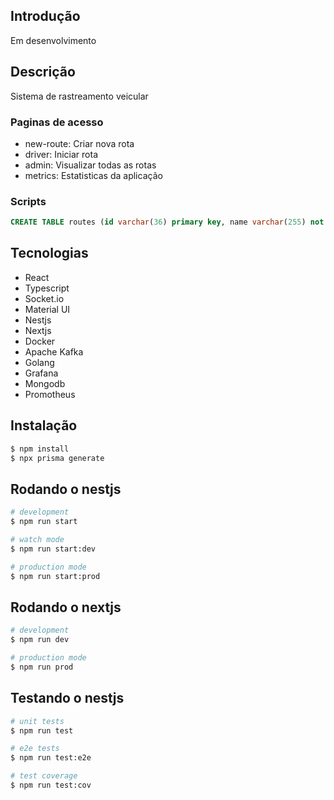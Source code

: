## Introdução

Em desenvolvimento

## Descrição

Sistema de rastreamento veicular

### Paginas de acesso

- new-route: Criar nova rota
- driver: Iniciar rota
- admin: Visualizar todas as rotas
- metrics: Estatisticas da aplicação

### Scripts
``` sql
CREATE TABLE routes (id varchar(36) primary key, name varchar(255) not null, distance float not null, status varchar(255) not null, freight_price float, started_at datetime, finished_at datetime);
```

## Tecnologias

- React
- Typescript
- Socket.io
- Material UI
- Nestjs
- Nextjs
- Docker
- Apache Kafka
- Golang
- Grafana
- Mongodb
- Promotheus

## Instalação

```bash
$ npm install
$ npx prisma generate
```

## Rodando o nestjs

```bash
# development
$ npm run start

# watch mode
$ npm run start:dev

# production mode
$ npm run start:prod
```

## Rodando o nextjs

```bash
# development
$ npm run dev

# production mode
$ npm run prod
```

## Testando o nestjs

```bash
# unit tests
$ npm run test

# e2e tests
$ npm run test:e2e

# test coverage
$ npm run test:cov
```
